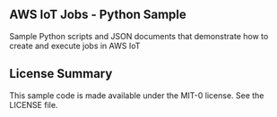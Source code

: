 ## AWS IoT Jobs - Python Sample

Sample Python scripts and JSON documents that demonstrate how to create and execute jobs in AWS IoT

## License Summary

This sample code is made available under the MIT-0 license. See the LICENSE file.
